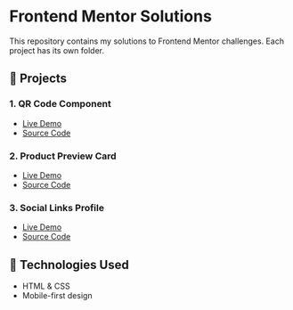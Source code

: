# Frontend Mentor Solutions

This repository contains my solutions to Frontend Mentor challenges. Each project has its own folder.

## 📁 Projects

### 1. QR Code Component
- [Live Demo](https://ylmzhnf.github.io/frontend-mentor-learning/01-qr-code-component/)
- [Source Code](https://github.com/ylmzhnf/frontend-mentor-learning/tree/main/01-qr-code-component)

### 2. Product Preview Card
- [Live Demo](https://ylmzhnf.github.io/frontend-mentor-learning/02-blog-preview-card/)
- [Source Code](https://github.com/ylmzhnf/frontend-mentor-learning/tree/main/02-blog-preview-card)


### 3. Social Links Profile
- [Live Demo](https://ylmzhnf.github.io/frontend-mentor-learning/03-social-links-profile-main/index.html)
- [Source Code](https://github.com/ylmzhnf/frontend-mentor-learning/tree/main/03-social-links-profile-main)

## 🚀 Technologies Used
- HTML & CSS
- Mobile-first design
